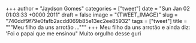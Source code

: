 
+++
author = "Jaydson Gomes"
categories = ["tweet"]
date = "Sun Jan 02 01:03:33 +0000 2011"
draft = false
image = "{TWEET_IMAGE}"
slug = "740ddf9f79e0fafb2acdd069b85e13ec2ee85932"
tags = ["tweet"]
title = """Meu filho da uns arrotão ..."""
+++
Meu filho da uns arrotão e ainda diz: 'Foi o papai que me ensinou" Muito orgulho desse guri
